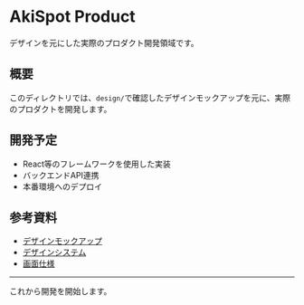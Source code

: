 # AkiSpot Product

デザインを元にした実際のプロダクト開発領域です。

## 概要

このディレクトリでは、`design/`で確認したデザインモックアップを元に、実際のプロダクトを開発します。

## 開発予定

- React等のフレームワークを使用した実装
- バックエンドAPI連携
- 本番環境へのデプロイ

## 参考資料

- [デザインモックアップ](../design/README.md)
- [デザインシステム](../design/docs/specs/design/design-system.md)
- [画面仕様](../design/docs/specs/screen/MVP.md)

---

これから開発を開始します。

